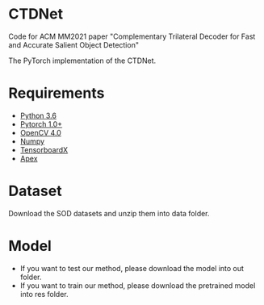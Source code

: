 # CTDNet
Code for ACM MM2021 paper "Complementary Trilateral Decoder for Fast and Accurate Salient Object Detection"

The PyTorch implementation of the CTDNet.

# Requirements
- [Python 3.6](https://www.python.org/)
- [Pytorch 1.0+](http://pytorch.org/)
- [OpenCV 4.0](https://opencv.org/)
- [Numpy](https://numpy.org/)
- [TensorboardX](https://github.com/lanpa/tensorboardX)
- [Apex](https://github.com/NVIDIA/apex)

# Dataset
Download the SOD datasets and unzip them into data folder.

# Model
- If you want to test our method, please download the model into out folder.
- If you want to train our method, please download the pretrained model into res folder.
